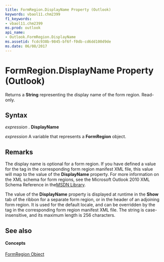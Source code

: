 ```yaml
---
title: FormRegion.DisplayName Property (Outlook)
keywords: vbaol11.chm2399
f1_keywords:
- vbaol11.chm2399
ms.prod: outlook
api_name:
- Outlook.FormRegion.DisplayName
ms.assetid: fcdc938b-9845-bf6f-f0db-cd6dd100d9de
ms.date: 06/08/2017
---
```



# FormRegion.DisplayName Property (Outlook)

Returns a  **String** representing the display name of the form region. Read-only.


## Syntax

 _expression_ . **DisplayName**

 _expression_ A variable that represents a **FormRegion** object.


## Remarks

The display name is optional for a form region. If you have defined a value for the <formRegionName> tag in the corresponding form region manifest XML file, this value will map to the value of the  **DisplayName** property. For more information on the XML schema for form regions, see the Microsoft Outlook 2010 XML Schema Reference in the[MSDN Library](http://msdn.microsoft.com/library).

The value of the  **DisplayName** property is displayed at runtime in the **Show** tab of the ribbon for a separate form region, or in the header of an adjoining form region. It is used for the default locale, and can be overridden by the <stringOverride> tag in the corresponding form region manifest XML file. The string is case-insensitive, and its maximum length is 256 characters.


## See also


#### Concepts


[FormRegion Object](formregion-object-outlook.md)

